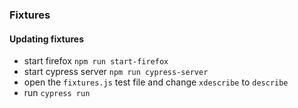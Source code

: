 ### Fixtures

#### Updating fixtures

+ start firefox `npm run start-firefox`
+ start cypress server `npm run cypress-server`
+ open the `fixtures.js` test file and change `xdescribe` to `describe`
+ run `cypress run`

